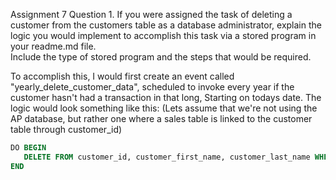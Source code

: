 Assignment 7 Question 1.
If you were assigned the task of deleting a customer from the customers table as a database administrator, 
explain the logic you would implement to accomplish this task via a stored program in your readme.md file.  
Include the type of stored program and the steps that would be required.

To accomplish this, I would first create an event called "yearly_delete_customer_data", scheduled to invoke every year if the customer hasn't had a transaction in that long, Starting on todays date. The logic would look something like this:
(Lets assume that we're not using the AP database, but rather one where a sales table is linked to the customer table through customer_id)
``` SQL
DO BEGIN
   DELETE FROM customer_id, customer_first_name, customer_last_name WHERE last_transaction_date < NOW() - INTERVAL 1 YEAR;
END
```
